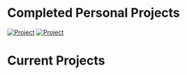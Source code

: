 <!-- other projects -->
# Completed Personal Projects
[![Project](https://img.shields.io/badge/Project-Air_Quality_API-green)](https://github.com/tarasermolenko/PersonalProjects/tree/main/AQIPythonCMDLineAssignment)
[![Project](https://img.shields.io/badge/Project-RED_BLACK_TREE-green)](https://github.com/tarasermolenko/PersonalProjects/tree/main/RedBlackTree)


<!-- current projects -->
# Current Projects


